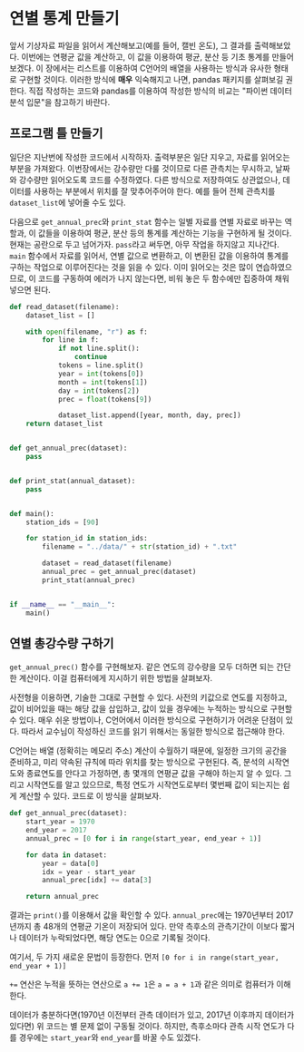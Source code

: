 # 연별 통계 만들기

앞서 기상자료 파일을 읽어서 계산해보고(예를 들어, 캘빈 온도), 그 결과를 출력해보았다. 이번에는 연평균 값을 계산하고, 이 값을 이용하여 평균, 분산 등 기초 통계를 만들어보겠다. 이 장에서는 리스트를 이용하여 C언어의 배열을 사용하는 방식과 유사한 형태로 구현할 것이다. 이러한 방식에 **매우** 익숙해지고 나면, pandas 패키지를 살펴보길 권한다. 직접 작성하는 코드와 pandas를 이용하여 작성한 방식의 비교는 "파이썬 데이터 분석 입문"을 참고하기 바란다.

## 프로그램 틀 만들기

일단은 지난번에 작성한 코드에서 시작하자. 출력부분은 일단 지우고, 자료를 읽어오는 부분을 가져왔다. 이번장에서는 강수량만 다룰 것이므로 다른 관측치는 무시하고, 날짜와 강수량만 읽어오도록 코드를 수정하였다. 다른 방식으로 저장하여도 상관없으나, 데이터를 사용하는 부분에서 위치를 잘 맞추어주어야 한다. 예를 들어 전체 관측치를 `dataset_list`에 넣어줄 수도 있다.

다음으로 `get_annual_prec`와 `print_stat` 함수는 일별 자료를 연별 자료로 바꾸는 역할과, 이 값들을 이용하여 평균, 분산 등의 통계를 계산하는 기능을 구현하게 될 것이다. 현재는 공란으로 두고 넘어가자. `pass`라고 써두면, 아무 작업을 하지않고 지나간다. `main` 함수에서 자료를 읽어서, 연별 값으로 변환하고, 이 변환된 값을 이용하여 통계를 구하는 작업으로 이루어진다는 것을 읽을 수 있다. 이미 읽어오는 것은 많이 연습하였으므로, 이 코드를 구동하여 에러가 나지 않는다면, 비워 놓은 두 함수에만 집중하여 채워넣으면 된다.

```python
def read_dataset(filename):
    dataset_list = []

    with open(filename, "r") as f:
        for line in f:
            if not line.split():
                continue
            tokens = line.split()
            year = int(tokens[0])
            month = int(tokens[1])
            day = int(tokens[2])
            prec = float(tokens[9])

            dataset_list.append([year, month, day, prec])
    return dataset_list


def get_annual_prec(dataset):
    pass


def print_stat(annual_dataset):
    pass


def main():
    station_ids = [90]

    for station_id in station_ids:
        filename = "../data/" + str(station_id) + ".txt"

        dataset = read_dataset(filename)
        annual_prec = get_annual_prec(dataset)
        print_stat(annual_prec)


if __name__ == "__main__":
    main()
```

## 연별 총강수량 구하기

`get_annual_prec()` 함수를 구현해보자. 같은 연도의 강수량을 모두 더하면 되는 간단한 계산이다. 이걸 컴퓨터에게 지시하기 위한 방법을 살펴보자.

사전형을 이용하면, 기술한 그대로 구현할 수 있다. 사전의 키값으로 연도를 지정하고, 값이 비어있을 때는 해당 값을 삽입하고, 값이 있을 경우에는 누적하는 방식으로 구현할 수 있다. 매우 쉬운 방법이나, C언어에서 이러한 방식으로 구현하기가 어려운 단점이 있다. 따라서 교수님이 작성하신 코드를 읽기 위해서는 동일한 방식으로 접근해야 한다.

C언어는 배열 (정확히는 메모리 주소) 계산이 수월하기 때문에, 일정한 크기의 공간을 준비하고, 미리 약속된 규칙에 따라 위치를 찾는 방식으로 구현된다. 즉, 분석의 시작연도와 종료연도를 안다고 가정하면, 총 몇개의 연평균 값을 구해야 하는지 알 수 있다. 그리고 시작연도를 알고 있으므로, 특정 연도가 시작연도로부터 몇번째 값이 되는지는 쉽게 계산할 수 있다. 코드로 이 방식을 살펴보자.

```python
def get_annual_prec(dataset):
    start_year = 1970
    end_year = 2017
    annual_prec = [0 for i in range(start_year, end_year + 1)]

    for data in dataset:
        year = data[0]
        idx = year - start_year
        annual_prec[idx] += data[3]

    return annual_prec
```

결과는 `print()`를 이용해서 값을 확인할 수 있다. `annual_prec`에는 1970년부터 2017년까지 총 48개의 연평균 기온이 저장되어 있다. 만약 측후소의 관측기간이 이보다 짧거나 데이터가 누락되었다면, 해당 연도는 0으로 기록될 것이다.

여기서, 두 가지 새로운 문법이 등장한다. 먼저 `[0 for i in range(start_year, end_year + 1)]`

`+=` 연산은 누적을 뜻하는 연산으로 `a += 1`은 `a = a + 1`과 같은 의미로 컴퓨터가 이해한다.

데이터가 충분하다면(1970년 이전부터 관측 데이터가 있고, 2017년 이후까지 데이터가 있다면) 위 코드는 별 문제 없이 구동될 것이다. 하지만, 측후소마다 관측 시작 연도가 다를 경우에는 `start_year`와 `end_year`를 바꿀 수도 있겠다.

